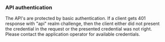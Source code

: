 ### API authentication
The API's are protected by basic authentication. If a client gets 401 response with "api" realm challenge, then the client either did not present the credential in the request or the presented credential was not right. Please contact the application operator for available credentials.
